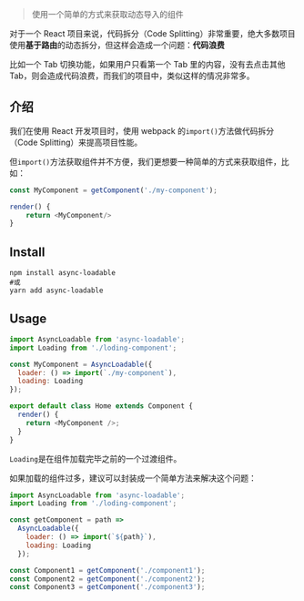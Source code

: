 > 使用一个简单的方式来获取动态导入的组件

对于一个 React 项目来说，代码拆分（Code Splitting）非常重要，绝大多数项目使用**基于路由**的动态拆分，但这样会造成一个问题：**代码浪费**

比如一个 Tab 切换功能，如果用户只看第一个 Tab 里的内容，没有去点击其他 Tab，则会造成代码浪费，而我们的项目中，类似这样的情况非常多。

## 介绍

我们在使用 React 开发项目时，使用 webpack 的`import()`方法做代码拆分（Code Splitting）来提高项目性能。

但`import()`方法获取组件并不方便，我们更想要一种简单的方式来获取组件，比如：

```js
const MyComponent = getComponent('./my-component');

render() {
    return <MyComponent/>
}
```

## Install

```shell
npm install async-loadable
#或
yarn add async-loadable
```

## Usage

```js
import AsyncLoadable from 'async-loadable';
import Loading from './loding-component';

const MyComponent = AsyncLoadable({
  loader: () => import(`./my-component`),
  loading: Loading
});

export default class Home extends Component {
  render() {
    return <MyComponent />;
  }
}
```

`Loading`是在组件加载完毕之前的一个过渡组件。

如果加载的组件过多，建议可以封装成一个简单方法来解决这个问题：

```js
import AsyncLoadable from 'async-loadable';
import Loading from './loding-component';

const getComponent = path =>
  AsyncLoadable({
    loader: () => import(`${path}`),
    loading: Loading
  });

const Component1 = getComponent('./component1');
const Component2 = getComponent('./component2');
const Component3 = getComponent('./component3');
```
